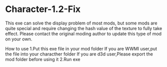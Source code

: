# Character-1.2-Fix
This exe can solve the display problem of most mods, but some mods are quite special and require changing the hash value of the texture to fully take effect. Please contact the original moding author to update this type of mod on your own.


How to use
1.Put this exe file in your mod folder
If you are WWMI user,put the file into your characther folder
If you are d3d user,Please export the mod folder before using it
2.Run exe
